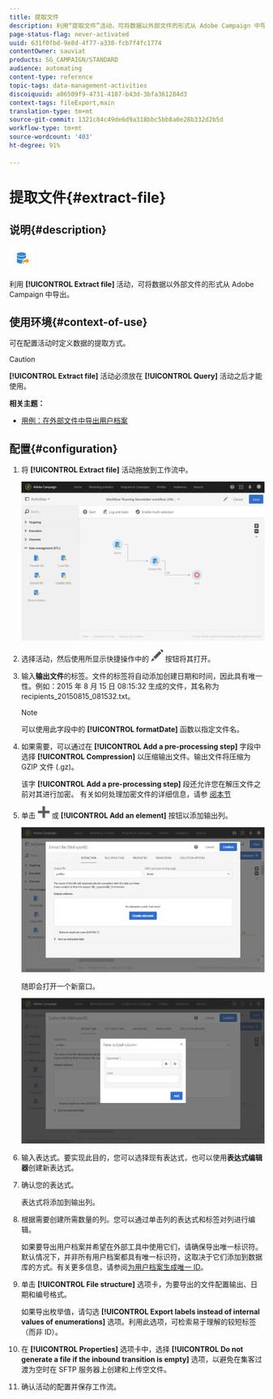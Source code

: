```yaml
---
title: 提取文件
description: 利用“提取文件”活动，可将数据以外部文件的形式从 Adobe Campaign 中导出。
page-status-flag: never-activated
uuid: 631f0fbd-9e8d-4f77-a338-fcb7f4fc1774
contentOwner: sauviat
products: SG_CAMPAIGN/STANDARD
audience: automating
content-type: reference
topic-tags: data-management-activities
discoiquuid: a06509f9-4731-4187-b43d-3bfa361284d3
context-tags: fileExport,main
translation-type: tm+mt
source-git-commit: 1321c84c49de6d9a318bbc5bb8a0e28b332d2b5d
workflow-type: tm+mt
source-wordcount: '403'
ht-degree: 91%

---
```



# 提取文件{#extract-file}

## 说明{#description}

![](assets/export.png)

利用 **[!UICONTROL Extract file]** 活动，可将数据以外部文件的形式从 Adobe Campaign 中导出。

## 使用环境{#context-of-use}

可在配置活动时定义数据的提取方式。

>[!CAUTION]
>
>**[!UICONTROL Extract file]** 活动必须放在 **[!UICONTROL Query]** 活动之后才能使用。

**相关主题：**

* [用例：在外部文件中导出用户档案](../../automating/using/exporting-profiles-in-file.md)

## 配置{#configuration}

1. 将 **[!UICONTROL Extract file]** 活动拖放到工作流中。

   ![](assets/wkf_data_export1.png)

1. 选择活动，然后使用所显示快捷操作中的 ![](assets/edit_darkgrey-24px.png) 按钮将其打开。
1. 输入&#x200B;**输出文件**&#x200B;的标签。文件的标签将自动添加创建日期和时间，因此具有唯一性。例如：2015 年 8 月 15 日 08:15:32 生成的文件，其名称为 recipients_20150815_081532.txt。

   >[!NOTE]
   >
   >可以使用此字段中的 **[!UICONTROL formatDate]** 函数以指定文件名。

1. 如果需要，可以通过在 **[!UICONTROL Add a pre-processing step]** 字段中选择 **[!UICONTROL Compression]** 以压缩输出文件。输出文件将压缩为 GZIP 文件 (.gz)。

   该字 **[!UICONTROL Add a pre-processing step]** 段还允许您在解压文件之前对其进行加密。 有关如何处理加密文件的详细信息，请参 [阅本节](../../automating/using/managing-encrypted-data.md)

1. 单击 ![](assets/add_darkgrey-24px.png) 或 **[!UICONTROL Add an element]** 按钮以添加输出列。

   ![](assets/wkf_data_export2.png)

   随即会打开一个新窗口。

   ![](assets/wkf_data_export3.png)

1. 输入表达式。要实现此目的，您可以选择现有表达式，也可以使用&#x200B;**表达式编辑器**&#x200B;创建新表达式。
1. 确认您的表达式。

   表达式将添加到输出列。

1. 根据需要创建所需数量的列。您可以通过单击列的表达式和标签对列进行编辑。

   如果要导出用户档案并希望在外部工具中使用它们，请确保导出唯一标识符。默认情况下，并非所有用户档案都具有唯一标识符，这取决于它们添加到数据库的方式。有关更多信息，请参阅[为用户档案生成唯一 ID](../../developing/using/configuring-the-resource-s-data-structure.md#generating-a-unique-id-for-profiles-and-custom-resources)。

1. 单击 **[!UICONTROL File structure]** 选项卡，为要导出的文件配置输出、日期和编号格式。

   如果导出枚举值，请勾选 **[!UICONTROL Export labels instead of internal values of enumerations]** 选项。利用此选项，可检索易于理解的较短标签（而非 ID）。

1. 在 **[!UICONTROL Properties]** 选项卡中，选择 **[!UICONTROL Do not generate a file if the inbound transition is empty]** 选项，以避免在集客过渡为空时在 SFTP 服务器上创建和上传空文件。
1. 确认活动的配置并保存工作流。
